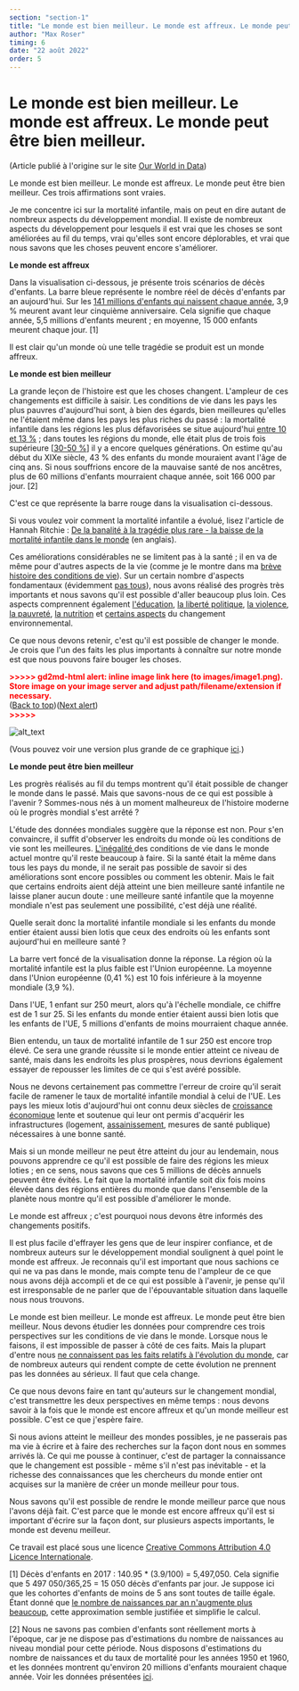 ```yaml
---
section: "section-1"
title: "Le monde est bien meilleur. Le monde est affreux. Le monde peut être bien meilleur."
author: "Max Roser"
timing: 6
date: "22 août 2022"
order: 5
---
```


# Le monde est bien meilleur. Le monde est affreux. Le monde peut être bien meilleur.

(Article publié à l'origine sur le site [Our World in Data](https://ourworldindata.org/much-better-awful-can-be-better))

Le monde est bien meilleur. Le monde est affreux. Le monde peut être bien meilleur. Ces trois affirmations sont vraies.

Je me concentre ici sur la mortalité infantile, mais on peut en dire autant de nombreux aspects du développement mondial. Il existe de nombreux aspects du développement pour lesquels il est vrai que les choses se sont améliorées au fil du temps, vrai qu'elles sont encore déplorables, et vrai que nous savons que les choses peuvent encore s'améliorer.

**Le monde est affreux**

Dans la visualisation ci-dessous, je présente trois scénarios de décès d'enfants. La barre bleue représente le nombre réel de décès d'enfants par an aujourd'hui. Sur les [141 millions d'enfants qui naissent chaque année](https://ourworldindata.org/grapher/the-annual-number-of-births-and-deaths-including-the-un-projections-until-2100), 3,9 % meurent avant leur cinquième anniversaire. Cela signifie que chaque année, 5,5 millions d'enfants meurent ; en moyenne, 15 000 enfants meurent chaque jour. [1]

Il est clair qu'un monde où une telle tragédie se produit est un monde affreux.

**Le monde est bien meilleur**

La grande leçon de l'histoire est que les choses changent. L'ampleur de ces changements est difficile à saisir. Les conditions de vie dans les pays les plus pauvres d'aujourd'hui sont, à bien des égards, bien meilleures qu'elles ne l'étaient même dans les pays les plus riches du passé : la mortalité infantile dans les régions les plus défavorisées se situe aujourd'hui [entre 10 et 13 %](https://ourworldindata.org/grapher/child-mortality-1990-vs-2017-slope) ; dans toutes les régions du monde, elle était plus de trois fois supérieure [[30-50 %](https://ourworldindata.org/child-mortality#estimates-for-child-mortality-over-the-last-two-centuries)] il y a encore quelques générations. On estime qu'au début du XIXe siècle, 43 % des enfants du monde mouraient avant l'âge de cinq ans. Si nous souffrions encore de la mauvaise santé de nos ancêtres, plus de 60 millions d'enfants mourraient chaque année, soit 166 000 par jour. [2]

C'est ce que représente la barre rouge dans la visualisation ci-dessous.

Si vous voulez voir comment la mortalité infantile a évolué, lisez l'article de Hannah Ritchie : [De la banalité à la tragédie plus rare - la baisse de la mortalité infantile dans le monde](https://ourworldindata.org/child-mortality-global-overview) (en anglais).

Ces améliorations considérables ne se limitent pas à la santé ; il en va de même pour d'autres aspects de la vie (comme je le montre dans ma [brève histoire des conditions de vie](https://ourworldindata.org/a-history-of-global-living-conditions-in-5-charts)). Sur un certain nombre d'aspects fondamentaux (évidemment [pas tous](https://ourworldindata.org/obesity)), nous avons réalisé des progrès très importants et nous savons qu'il est possible d'aller beaucoup plus loin. Ces aspects comprennent également [l'éducation](https://ourworldindata.org/global-rise-of-education), [la liberté politique](https://ourworldindata.org/democracy), [la violence](https://ourworldindata.org/homicides), [la pauvreté](https://ourworldindata.org/extreme-poverty), [la nutrition](https://ourworldindata.org/hunger-and-undernourishment) et [certains aspects](https://ourworldindata.org/natural-catastrophes) du changement environnemental.

Ce que nous devons retenir, c'est qu'il est possible de changer le monde. Je crois que l'un des faits les plus importants à connaître sur notre monde est que nous pouvons faire bouger les choses.



<p id="gdcalert1" ><span style="color: red; font-weight: bold">>>>>>  gd2md-html alert: inline image link here (to images/image1.png). Store image on your image server and adjust path/filename/extension if necessary. </span><br>(<a href="#">Back to top</a>)(<a href="#gdcalert2">Next alert</a>)<br><span style="color: red; font-weight: bold">>>>>> </span></p>


![alt_text](images/image1.png "image_tooltip")


(Vous pouvez voir une version plus grande de ce graphique [ici](https://i.ibb.co/ygc2Q9g/Our-World-in-Data-graph.png).)

**Le monde peut être bien meilleur**

Les progrès réalisés au fil du temps montrent qu'il était possible de changer le monde dans le passé. Mais que savons-nous de ce qui est possible à l'avenir ? Sommes-nous nés à un moment malheureux de l'histoire moderne où le progrès mondial s'est arrêté ?

L'étude des données mondiales suggère que la réponse est non. Pour s'en convaincre, il suffit d'observer les endroits du monde où les conditions de vie sont les meilleures. [L'inégalité ](https://ourworldindata.org/grapher/child-mortality-1990-vs-2017-slope)des conditions de vie dans le monde actuel montre qu'il reste beaucoup à faire. Si la santé était la même dans tous les pays du monde, il ne serait pas possible de savoir si des améliorations sont encore possibles ou comment les obtenir. Mais le fait que certains endroits aient déjà atteint une bien meilleure santé infantile ne laisse planer aucun doute : une meilleure santé infantile que la moyenne mondiale n'est pas seulement une possibilité, c'est déjà une réalité.

Quelle serait donc la mortalité infantile mondiale si les enfants du monde entier étaient aussi bien lotis que ceux des endroits où les enfants sont aujourd'hui en meilleure santé ?

La barre vert foncé de la visualisation donne la réponse. La région où la mortalité infantile est la plus faible est l'Union européenne. La moyenne dans l'Union européenne (0,41 %) est 10 fois inférieure à la moyenne mondiale (3,9 %).

Dans l'UE, 1 enfant sur 250 meurt, alors qu'à l'échelle mondiale, ce chiffre est de 1 sur 25. Si les enfants du monde entier étaient aussi bien lotis que les enfants de l'UE, 5 millions d'enfants de moins mourraient chaque année.

Bien entendu, un taux de mortalité infantile de 1 sur 250 est encore trop élevé. Ce sera une grande réussite si le monde entier atteint ce niveau de santé, mais dans les endroits les plus prospères, nous devrions également essayer de repousser les limites de ce qui s'est avéré possible.

Nous ne devons certainement pas commettre l'erreur de croire qu'il serait facile de ramener le taux de mortalité infantile mondial à celui de l'UE. Les pays les mieux lotis d'aujourd'hui ont connu deux siècles de [croissance économique](https://ourworldindata.org/economic-growth) lente et soutenue qui leur ont permis d'acquérir les infrastructures (logement, [assainissement](https://ourworldindata.org/water-access-resources-sanitation), mesures de santé publique) nécessaires à une bonne santé.

Mais si un monde meilleur ne peut être atteint du jour au lendemain, nous pouvons apprendre ce qu'il est possible de faire des régions les mieux loties ; en ce sens, nous savons que ces 5 millions de décès annuels peuvent être évités. Le fait que la mortalité infantile soit dix fois moins élevée dans des régions entières du monde que dans l'ensemble de la planète nous montre qu'il est possible d'améliorer le monde.

Le monde est affreux ; c'est pourquoi nous devons être informés des changements positifs.

Il est plus facile d'effrayer les gens que de leur inspirer confiance, et de nombreux auteurs sur le développement mondial soulignent à quel point le monde est affreux. Je reconnais qu'il est important que nous sachions ce qui ne va pas dans le monde, mais compte tenu de l'ampleur de ce que nous avons déjà accompli et de ce qui est possible à l'avenir, je pense qu'il est irresponsable de ne parler que de l'épouvantable situation dans laquelle nous nous trouvons.

Le monde est bien meilleur. Le monde est affreux. Le monde peut être bien meilleur. Nous devons étudier les données pour comprendre ces trois perspectives sur les conditions de vie dans le monde. Lorsque nous le faisons, il est impossible de passer à côté de ces faits. Mais la plupart d'entre nous [ne connaissent pas les faits relatifs à l'évolution du monde](https://ourworldindata.org/wrong-about-the-world), car de nombreux auteurs qui rendent compte de cette évolution ne prennent pas les données au sérieux. Il faut que cela change.

Ce que nous devons faire en tant qu'auteurs sur le changement mondial, c'est transmettre les deux perspectives en même temps : nous devons savoir à la fois que le monde est encore affreux et qu'un monde meilleur est possible. C'est ce que j'espère faire.

Si nous avions atteint le meilleur des mondes possibles, je ne passerais pas ma vie à écrire et à faire des recherches sur la façon dont nous en sommes arrivés là. Ce qui me pousse à continuer, c'est de partager la connaissance que le changement est possible - même s'il n'est pas inévitable - et la richesse des connaissances que les chercheurs du monde entier ont acquises sur la manière de créer un monde meilleur pour tous.

Nous savons qu'il est possible de rendre le monde meilleur parce que nous l'avons déjà fait. C'est parce que le monde est encore affreux qu'il est si important d'écrire sur la façon dont, sur plusieurs aspects importants, le monde est devenu meilleur.

Ce travail est placé sous une licence [Creative Commons Attribution 4.0 Licence Internationale](https://creativecommons.org/licenses/by/4.0/deed.fr).

[1] Décès d'enfants en 2017 : 140.95 * (3.9/100) = 5,497,050. Cela signifie que 5 497 050/365,25 = 15 050 décès d'enfants par jour. Je suppose ici que les cohortes d'enfants de moins de 5 ans sont toutes de taille égale. Étant donné que [le nombre de naissances par an n'augmente plus beaucoup](https://ourworldindata.org/grapher/the-annual-number-of-births-and-deaths-including-the-un-projections-until-2100), cette approximation semble justifiée et simplifie le calcul. ︎

[2] Nous ne savons pas combien d'enfants sont réellement morts à l'époque, car je ne dispose pas d'estimations du nombre de naissances au niveau mondial pour cette période. Nous disposons d'estimations du nombre de naissances et du taux de mortalité pour les années 1950 et 1960, et les données montrent qu'environ 20 millions d'enfants mouraient chaque année. Voir les données présentées [ici](https://www.gatesnotes.com/Development/Max-Roser-three-facts-everyone-should-know).
